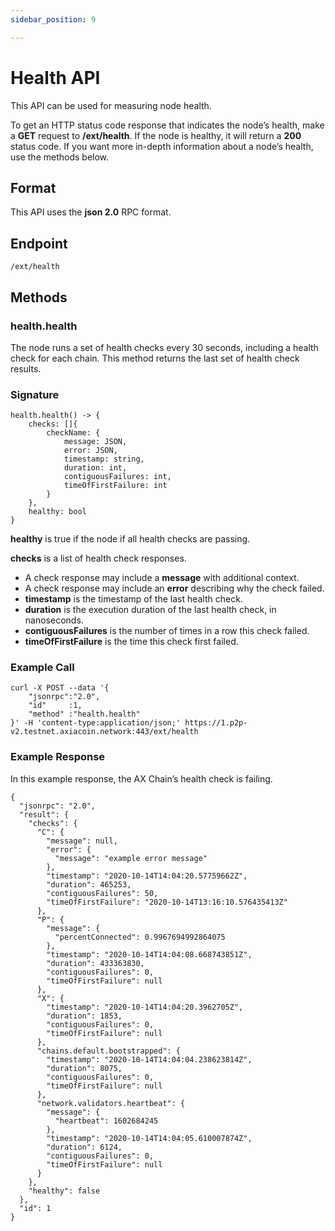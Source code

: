 ```yaml
---
sidebar_position: 9

---
```


# Health API

This API can be used for measuring node health.

To get an HTTP status code response that indicates the node’s health, make a **GET** request to **/ext/health**. If the node is healthy, it will return a **200** status code. If you want more in-depth information about a node’s health, use the methods below.


## Format

This API uses the **json 2.0** RPC format.

## Endpoint

```
/ext/health
```

## Methods

### health.health

The node runs a set of health checks every 30 seconds, including a health check for each chain. This method returns the last set of health check results.

### **Signature**

```
health.health() -> {
    checks: []{
        checkName: {
            message: JSON,
            error: JSON,
            timestamp: string,
            duration: int,
            contiguousFailures: int,
            timeOfFirstFailure: int
        }
    },
    healthy: bool
}
```

**healthy** is true if the node if all health checks are passing.

**checks** is a list of health check responses.

- A check response may include a **message** with additional context.
- A check response may include an **error** describing why the check failed.
- **timestamp** is the timestamp of the last health check.
- **duration** is the execution duration of the last health check, in nanoseconds.
- **contiguousFailures** is the number of times in a row this check failed.
- **timeOfFirstFailure** is the time this check first failed.


### **Example Call**

```
curl -X POST --data '{
    "jsonrpc":"2.0",
    "id"     :1,
    "method" :"health.health"
}' -H 'content-type:application/json;' https://1.p2p-v2.testnet.axiacoin.network:443/ext/health
```

### **Example Response**

In this example response, the AX Chain’s health check is failing.

```
{
  "jsonrpc": "2.0",
  "result": {
    "checks": {
      "C": {
        "message": null,
        "error": {
          "message": "example error message"
        },
        "timestamp": "2020-10-14T14:04:20.57759662Z",
        "duration": 465253,
        "contiguousFailures": 50,
        "timeOfFirstFailure": "2020-10-14T13:16:10.576435413Z"
      },
      "P": {
        "message": {
          "percentConnected": 0.9967694992864075
        },
        "timestamp": "2020-10-14T14:04:08.668743851Z",
        "duration": 433363830,
        "contiguousFailures": 0,
        "timeOfFirstFailure": null
      },
      "X": {
        "timestamp": "2020-10-14T14:04:20.3962705Z",
        "duration": 1853,
        "contiguousFailures": 0,
        "timeOfFirstFailure": null
      },
      "chains.default.bootstrapped": {
        "timestamp": "2020-10-14T14:04:04.238623814Z",
        "duration": 8075,
        "contiguousFailures": 0,
        "timeOfFirstFailure": null
      },
      "network.validators.heartbeat": {
        "message": {
          "heartbeat": 1602684245
        },
        "timestamp": "2020-10-14T14:04:05.610007874Z",
        "duration": 6124,
        "contiguousFailures": 0,
        "timeOfFirstFailure": null
      }
    },
    "healthy": false
  },
  "id": 1
}
```

